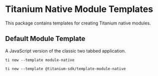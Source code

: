 # Titanium Native Module Templates

This package contains templates for creating Titanium native modules.

## Default Module Template

A JavaScript version of the classic two tabbed application.

```
ti new --template module-native
```
```
ti new --template @titanium-sdk/template-module-native
```
